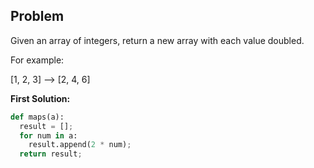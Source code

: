 ## Problem

Given an array of integers, return a new array with each value doubled.

For example:

[1, 2, 3] --> [2, 4, 6]



**First Solution:**
```python
def maps(a):
  result = [];
  for num in a:
    result.append(2 * num);
  return result;
```